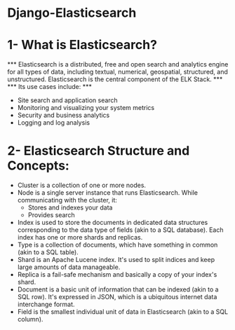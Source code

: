 # Django-Elasticsearch

# 1- What is Elasticsearch?
*** Elasticsearch is a distributed, free and open search and analytics engine for all types of data, including textual, numerical, geospatial, structured, and unstructured. Elasticsearch is the central component of the ELK Stack. ***
*** Its use cases include: ***
- Site search and application search
- Monitoring and visualizing your system metrics
- Security and business analytics
- Logging and log analysis

# 2- Elasticsearch Structure and Concepts:
- Cluster is a collection of one or more nodes.
- Node is a single server instance that runs Elasticsearch. While communicating with the cluster, it:
    - Stores and indexes your data
    - Provides search
- Index is used to store the documents in dedicated data structures corresponding to the data type of fields (akin to a SQL database). Each index has one or more shards and replicas.
- Type is a collection of documents, which have something in common (akin to a SQL table).
- Shard is an Apache Lucene index. It's used to split indices and keep large amounts of data manageable.
- Replica is a fail-safe mechanism and basically a copy of your index's shard.
- Document is a basic unit of information that can be indexed (akin to a SQL row). It's expressed in JSON, which is a ubiquitous internet data interchange format.
- Field is the smallest individual unit of data in Elasticsearch (akin to a SQL column).


